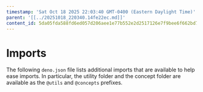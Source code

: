 ```yaml
---
timestamp: 'Sat Oct 18 2025 22:03:40 GMT-0400 (Eastern Daylight Time)'
parent: '[[../20251018_220340.14fe22ec.md]]'
content_id: 5da05fda588fd6ed057d206aee1e77b552e2d2517126e7f9bee6f662bd7c0afe
---
```


# Imports

The following `deno.json` file lists additional imports that are available to help ease imports. In particular, the utility folder and the concept folder are available as the `@utils` and `@concepts` prefixes.
